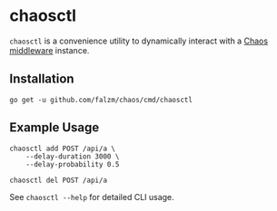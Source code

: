# chaosctl

`chaosctl` is a convenience utility to dynamically interact with a [Chaos middleware](https://github.com/falzm/chaos)
instance.

## Installation

```
go get -u github.com/falzm/chaos/cmd/chaosctl
```

## Example Usage

```
chaosctl add POST /api/a \
	--delay-duration 3000 \
	--delay-probability 0.5

chaosctl del POST /api/a
```

See `chaosctl --help` for detailed CLI usage.
